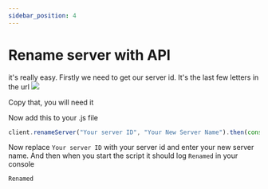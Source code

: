 ```yaml
---
sidebar_position: 4
---
```

# Rename server with API

it's really easy. Firstly we need to get our server id. It's the last few letters in the url
![](https://cdn.discordapp.com/attachments/911733230795911230/912073937129713664/unknown.png)

Copy that, you will need it

Now add this to your .js file
```jsx title="main.js"
client.renameServer("Your server ID", "Your New Server Name").then(console.log("Renamed"))
```
Now replace `Your server ID` with your server id and enter your new server name.
And then when you start the script it should log `Renamed` in your console

```jsx title="console"
Renamed
```
